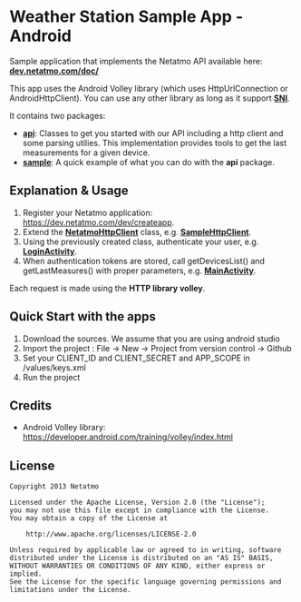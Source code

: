Weather Station Sample App - Android
========

Sample application that implements the Netatmo API available here: [__dev.netatmo.com/doc/__][8]


This app uses the Android Volley library (which uses HttpUrlConnection or AndroidHttpClient). You can use any other library as long as it support [__SNI__][7].

It contains two packages:

 * [__api__][1]: Classes to get you started with our API including a http client and some parsing utilies. This implementation provides tools to get the last measurements for a given device.
 * [__sample__][2]: A quick example of what you can do with the __api__ package.



Explanation & Usage
--------

1. Register your Netatmo application: https://dev.netatmo.com/dev/createapp.
2. Extend the [__NetatmoHttpClient__][3] class, e.g. [__SampleHttpClient__][4].
3. Using the previously created class, authenticate your user, e.g. [__LoginActivity__][5].
4. When authentication tokens are stored, call getDevicesList() and getLastMeasures() with proper parameters, e.g. [__MainActivity__][6].

Each request is made using the __HTTP library volley__.


Quick Start with the apps
--------
1. Download the sources. We assume that you are using android studio
2. Import the project : File -> New -> Project from version control -> Github
3. Set your CLIENT\_ID and  CLIENT\_SECRET and APP_SCOPE in /values/keys.xml
4. Run the project


Credits
--------
 * Android Volley library: https://developer.android.com/training/volley/index.html


License
--------

    Copyright 2013 Netatmo

    Licensed under the Apache License, Version 2.0 (the "License");
    you may not use this file except in compliance with the License.
    You may obtain a copy of the License at

        http://www.apache.org/licenses/LICENSE-2.0

    Unless required by applicable law or agreed to in writing, software
    distributed under the License is distributed on an "AS IS" BASIS,
    WITHOUT WARRANTIES OR CONDITIONS OF ANY KIND, either express or implied.
    See the License for the specific language governing permissions and
    limitations under the License.

[1]: app/src/main/java/weatherstation/netatmo/com/netatmo_api_android/api/
[2]: app/src/main/java/weatherstation/netatmo/com/netatmo_api_android/sample/
[3]: app/src/main/java/weatherstation/netatmo/com/netatmo_api_android/api/NetatmoHttpClient.java
[4]: app/src/main/java/weatherstation/netatmo/com/netatmo_api_android/sample/SampleHttpClient.java
[5]: app/src/main/java/weatherstation/netatmo/com/netatmo_api_android/sample/LoginActivity.java
[6]: app/src/main/java/weatherstation/netatmo/com/netatmo_api_android/sample/MainActivity.java
[7]: https://en.wikipedia.org/wiki/Server_Name_Indication
[8]: https://dev.netatmo.com/doc/
